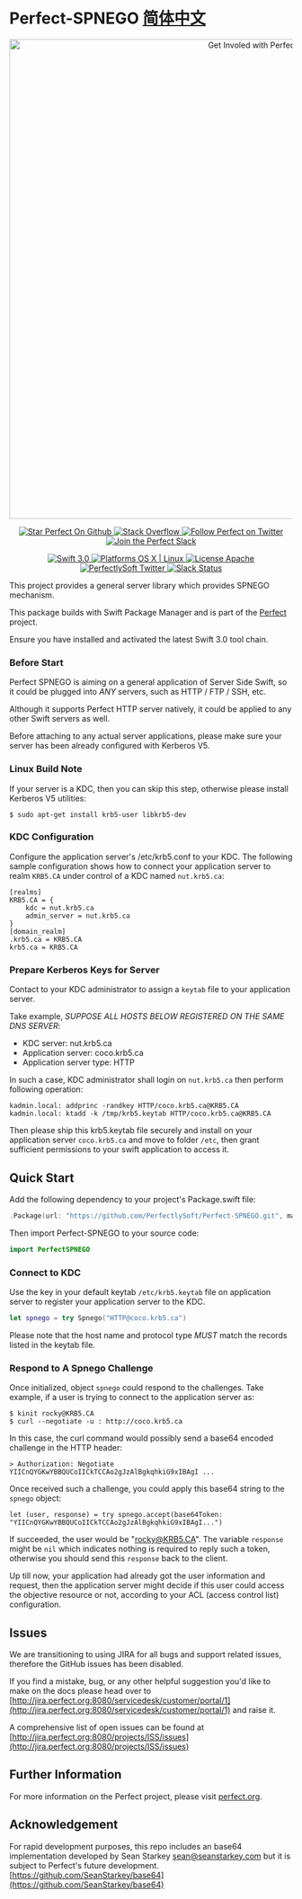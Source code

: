 # Perfect-SPNEGO [简体中文](README.zh_CN.md)

<p align="center">
    <a href="http://perfect.org/get-involved.html" target="_blank">
        <img src="http://perfect.org/assets/github/perfect_github_2_0_0.jpg" alt="Get Involed with Perfect!" width="854" />
    </a>
</p>

<p align="center">
    <a href="https://github.com/PerfectlySoft/Perfect" target="_blank">
        <img src="http://www.perfect.org/github/Perfect_GH_button_1_Star.jpg" alt="Star Perfect On Github" />
    </a>  
    <a href="http://stackoverflow.com/questions/tagged/perfect" target="_blank">
        <img src="http://www.perfect.org/github/perfect_gh_button_2_SO.jpg" alt="Stack Overflow" />
    </a>  
    <a href="https://twitter.com/perfectlysoft" target="_blank">
        <img src="http://www.perfect.org/github/Perfect_GH_button_3_twit.jpg" alt="Follow Perfect on Twitter" />
    </a>  
    <a href="http://perfect.ly" target="_blank">
        <img src="http://www.perfect.org/github/Perfect_GH_button_4_slack.jpg" alt="Join the Perfect Slack" />
    </a>
</p>

<p align="center">
    <a href="https://developer.apple.com/swift/" target="_blank">
        <img src="https://img.shields.io/badge/Swift-3.0-orange.svg?style=flat" alt="Swift 3.0">
    </a>
    <a href="https://developer.apple.com/swift/" target="_blank">
        <img src="https://img.shields.io/badge/Platforms-OS%20X%20%7C%20Linux%20-lightgray.svg?style=flat" alt="Platforms OS X | Linux">
    </a>
    <a href="http://perfect.org/licensing.html" target="_blank">
        <img src="https://img.shields.io/badge/License-Apache-lightgrey.svg?style=flat" alt="License Apache">
    </a>
    <a href="http://twitter.com/PerfectlySoft" target="_blank">
        <img src="https://img.shields.io/badge/Twitter-@PerfectlySoft-blue.svg?style=flat" alt="PerfectlySoft Twitter">
    </a>
    <a href="http://perfect.ly" target="_blank">
        <img src="http://perfect.ly/badge.svg" alt="Slack Status">
    </a>
</p>

This project provides a general server library which provides SPNEGO mechanism.

This package builds with Swift Package Manager and is part of the [Perfect](https://github.com/PerfectlySoft/Perfect) project.

Ensure you have installed and activated the latest Swift 3.0 tool chain.

### Before Start

Perfect SPNEGO is aiming on a general application of Server Side Swift, so it could be plugged into *ANY* servers, such as HTTP / FTP / SSH, etc.

Although it supports Perfect HTTP server natively, it could be applied to any other Swift servers as well.

Before attaching to any actual server applications, please make sure your server has been already configured with Kerberos V5.

### Linux Build Note

If your server is a KDC, then you can skip this step, otherwise please install Kerberos V5 utilities:

```
$ sudo apt-get install krb5-user libkrb5-dev
```

### KDC Configuration

Configure the application server's /etc/krb5.conf to your KDC. The following sample configuration shows how to connect your application server to realm `KRB5.CA` under control of a KDC named `nut.krb5.ca`:

```
[realms]
KRB5.CA = {
	kdc = nut.krb5.ca
	admin_server = nut.krb5.ca
}
[domain_realm]
.krb5.ca = KRB5.CA
krb5.ca = KRB5.CA
```

### Prepare Kerberos Keys for Server
Contact to your KDC administrator to assign a `keytab` file to your application server.

Take example, *SUPPOSE ALL HOSTS BELOW REGISTERED ON THE SAME DNS SERVER*:

- KDC server: nut.krb5.ca
- Application server: coco.krb5.ca
- Application server type: HTTP

In such a case, KDC administrator shall login on `nut.krb5.ca` then perform following operation:

```
kadmin.local: addprinc -randkey HTTP/coco.krb5.ca@KRB5.CA
kadmin.local: ktadd -k /tmp/krb5.keytab HTTP/coco.krb5.ca@KRB5.CA
```

Then please ship this krb5.keytab file securely and install on your application server `coco.krb5.ca` and move to folder `/etc`, then grant sufficient permissions to your swift application to access it.

## Quick Start

Add the following dependency to your project's Package.swift file:

``` swift
.Package(url: "https://github.com/PerfectlySoft/Perfect-SPNEGO.git", majorVersion: 1)
```

Then import Perfect-SPNEGO to your source code:

``` swift
import PerfectSPNEGO
```

### Connect to KDC

Use the key in your default keytab `/etc/krb5.keytab` file on application server to register your application server to the KDC.

``` swift
let spnego = try Spnego("HTTP@coco.krb5.ca")
```

Please note that the host name and protocol type *MUST* match the records listed in the keytab file.

### Respond to A Spnego Challenge

Once initialized, object `spnego` could respond to the challenges. Take example, if a user is trying to connect to the application server as:

```
$ kinit rocky@KRB5.CA
$ curl --negotiate -u : http://coco.krb5.ca
```

In this case, the curl command would possibly send a base64 encoded challenge in the HTTP header:

```
> Authorization: Negotiate YIICnQYGKwYBBQUCoIICkTCCAo2gJzAlBgkqhkiG9xIBAgI ...
```

Once received such a challenge, you could apply this base64 string to the `spnego` object:
```
let (user, response) = try spnego.accept(base64Token: "YIICnQYGKwYBBQUCoIICkTCCAo2gJzAlBgkqhkiG9xIBAgI...")
```

If succeeded, the user would be "rocky@KRB5.CA". The variable `response` might be `nil` which indicates nothing is required to reply such a token, otherwise you should send this `response` back to the client.

Up till now, your application had already got the user information and request, then the application server might decide if this user could access the objective resource or not, according to your ACL (access control list) configuration.

## Issues

We are transitioning to using JIRA for all bugs and support related issues, therefore the GitHub issues has been disabled.

If you find a mistake, bug, or any other helpful suggestion you'd like to make on the docs please head over to [http://jira.perfect.org:8080/servicedesk/customer/portal/1](http://jira.perfect.org:8080/servicedesk/customer/portal/1) and raise it.

A comprehensive list of open issues can be found at [http://jira.perfect.org:8080/projects/ISS/issues](http://jira.perfect.org:8080/projects/ISS/issues)

## Further Information
For more information on the Perfect project, please visit [perfect.org](http://perfect.org).

## Acknowledgement

For rapid development purposes, this repo includes an base64 implementation developed by Sean Starkey <sean@seanstarkey.com> but it is subject to Perfect's future development.
[https://github.com/SeanStarkey/base64](https://github.com/SeanStarkey/base64)
